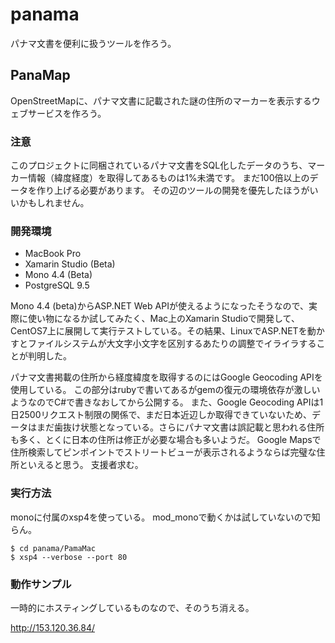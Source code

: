 # panama
パナマ文書を便利に扱うツールを作ろう。

## PanaMap
OpenStreetMapに、パナマ文書に記載された謎の住所のマーカーを表示するウェブサービスを作ろう。

### 注意
このプロジェクトに同梱されているパナマ文書をSQL化したデータのうち、マーカー情報（緯度経度）を取得してあるものは1%未満です。
まだ100倍以上のデータを作り上げる必要があります。
その辺のツールの開発を優先したほうがいいかもしれません。

### 開発環境
* MacBook Pro
* Xamarin Studio (Beta)
* Mono 4.4 (Beta)
* PostgreSQL 9.5

Mono 4.4 (beta)からASP.NET Web APIが使えるようになったそうなので、実際に使い物になるか試してみたく、Mac上のXamarin Studioで開発して、CentOS7上に展開して実行テストしている。その結果、LinuxでASP.NETを動かすとファイルシステムが大文字小文字を区別するあたりの調整でイライラすることが判明した。

パナマ文書掲載の住所から経度緯度を取得するのにはGoogle Geocoding APIを使用している。
この部分はrubyで書いてあるがgemの復元の環境依存が激しいようなのでC#で書きなおしてから公開する。
また、Google Geocoding APIは1日2500リクエスト制限の関係で、まだ日本近辺しか取得できていないため、データはまだ歯抜け状態となっている。さらにパナマ文書は誤記載と思われる住所も多く、とくに日本の住所は修正が必要な場合も多いようだ。
Google Mapsで住所検索してピンポイントでストリートビューが表示されるようならば完璧な住所といえると思う。
支援者求む。

### 実行方法
monoに付属のxsp4を使っている。
mod_monoで動くかは試していないので知らん。

    $ cd panama/PamaMac
    $ xsp4 --verbose --port 80
    
### 動作サンプル
一時的にホスティングしているものなので、そのうち消える。

  http://153.120.36.84/

